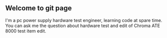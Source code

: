 ## Welcome to git page
I'm a pc power supply hardware test engineer, learning code at spare time.
<br/>
You can ask me the question about hardware test and edit of Chroma ATE 8000 test item edit.

